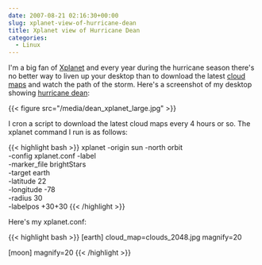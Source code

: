 ```yaml
---
date: 2007-08-21 02:16:30+00:00
slug: xplanet-view-of-hurricane-dean
title: Xplanet view of Hurricane Dean
categories:
  - Linux
---
```


I'm a big fan of [Xplanet](http://xplanet.sourceforge.net/) and every year
during the hurricane season there's no better way to liven up your desktop than
to download the latest [cloud maps](http://xplanet.sourceforge.net/clouds.php)
and watch the path of the storm. <!--more-->Here's a screenshot of my desktop showing
[hurricane dean](http://en.wikipedia.org/wiki/Hurricane_Dean_(2007)):

{{< figure src="/media/dean_xplanet_large.jpg" >}}

I cron a script to download the latest cloud maps every 4 hours or so. The
xplanet command I run is as follows:

{{< highlight bash >}}
xplanet -origin sun -north orbit \
        -config xplanet.conf -label \
        -marker_file brightStars \
        -target earth \
        -latitude 22 \
        -longitude -78 \
        -radius 30 \
        -labelpos +30+30
{{< /highlight >}}

Here's my xplanet.conf:

{{< highlight bash >}}
[earth]
cloud_map=clouds_2048.jpg
magnify=20

[moon]
magnify=20
{{< /highlight >}}
